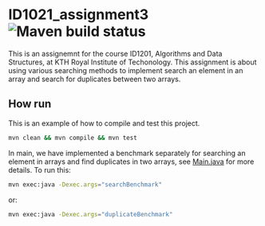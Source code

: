 # ID1021_assignment3 ![Maven build status](https://github.com/Lellalu/id1201_assignment3/actions/workflows/maven.yml/badge.svg)

This is an assignemnt for the course ID1201, Algorithms and Data Structures, at KTH Royal Institute of Techonology. 
This assignment is about using various searching methods to implement search an element in an array and search for 
duplicates between two arrays.

## How run

This is an example of how to compile and test this project.

```bash
mvn clean && mvn compile && mvn test
```

In main, we have implemented a benchmark separately for searching an element in arrays and find duplicates in two 
arrays, see [Main.java](https://github.com/Lellalu/ID1201_assignmnet2/blob/main/src/main/java/se/kth/id1201/Main.java) 
for more details. To run this:

```bash
mvn exec:java -Dexec.args="searchBenchmark"
```
or:
```bash
mvn exec:java -Dexec.args="duplicateBenchmark"
```

